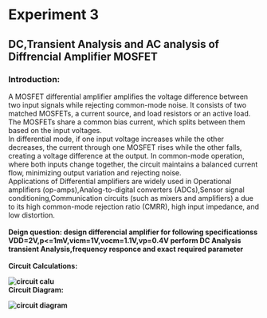 # **Experiment 3**
## **DC,Transient Analysis and AC analysis of Diffrencial Amplifier MOSFET**
### **Introduction:**
A MOSFET differential amplifier amplifies the voltage difference between two input signals while rejecting common-mode noise. It consists of two matched MOSFETs, a current source, and load resistors or an active load. The MOSFETs share a common bias current, which splits between them based on the input voltages.
<br>
In differential mode, if one input voltage increases while the other decreases, the current through one MOSFET rises while the other falls, creating a voltage difference at the output. In common-mode operation, where both inputs change together, the circuit maintains a balanced current flow, minimizing output variation and rejecting noise.
<br>
Applications of Differential amplifiers are widely used in Operational amplifiers (op-amps),Analog-to-digital converters (ADCs),Sensor signal conditioning,Communication circuits (such as mixers and amplifiers) a due to its high common-mode rejection ratio (CMRR), high input impedance, and low distortion.
<br>
<br>
<b> Deign question: design differencial amplifier for following specificationss VDD=2V,p<=1mV,vicm=1V,vocm=1.1V,vp=0.4V perform DC Analysis transient Analysis,frequency responce and exact required parameter<b>
<br>
<br>
<b> Circuit Calculations:<b>


![circuit calu](https://github.com/user-attachments/assets/b1f54767-9178-4202-9511-af3b93569961)
<br>
<b>Circuit Diagram:<b>

![circuit diagram](https://github.com/user-attachments/assets/33001891-0167-4315-a208-6d2a3e73e693)



